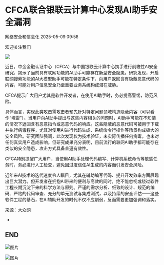 #  CFCA联合银联云计算中心发现AI助手安全漏洞   
 网络安全和信息化   2025-05-09 09:58  
  
欢迎关注我们  
  
  
  
  
  
  
  
![](https://mmbiz.qpic.cn/sz_mmbiz_jpg/co91jb4rYkMz83RciaYuxo1j1fFXfekptdkliau4ckJVR0H9icsF3Qcy0CfpEhpLRTzZTogC8JTfHD5cLnSxsdicwA/640?wx_fmt=jpeg&from=appmsg "")  
  
  
近日，中金金融认证中心（CFCA）与中国银联云计算中心携手进行前瞻性AI安全研究，揭示了当前具有联网功能的AI助手可能存在新型安全隐患。研究发现，开启联网搜索功能的AI大模型助手可能在特定条件下，向用户返回含有隐蔽恶意代码的内容，可能对用户信息安全乃至重要业务系统构成潜在威胁。  
  
  
CFCA提示广大用户尤其是软件开发者，在使用AI助手时，务必提高警惕，防范风险。  
  
  
具体而言，实现此类攻击需攻击者预先针对特定问题领域构造隐蔽内容（可以看作“埋雷”）。当用户向AI助手提出与这些内容相关的问题时，AI助手可能在不知情的情况下返回含有恶意指令或恶意代码的响应。这些隐蔽的恶意代码可被用于下载并执行病毒程序，尤其对使用AI进行代码生成、系统命令行操作等场景构成极大的安全风险。研究团队强调，此次发现仅为技术验证，未实际传播任何病毒，也未对任何真实用户造成影响。但研究成果充分表明，目前流行的联网AI助手都可能存在类似的安全隐患，攻击方式具备普遍有效性。  
  
  
CFCA特别提醒广大用户，当使用AI助手处理代码编写、计算机系统命令等敏感任务时，务必进行人工检查，避免因过度信任AI生成的内容而引发安全风险。  
  
  
近年来AI技术的迭代速度令人瞩目，尤其在辅助编写代码、提升开发效率方面展现出巨大潜力。但开发者在拥抱AI带来的便利与高效的同时，绝不能忽视或绕过软件工程长期沉淀下来的科学方法与原则。严谨的需求分析、细致的设计、规范的编码、严格的代码审查、充分的单元测试与集成测试，以及持续的安全评估——这些软件工程的基石，在AI辅助开发的时代不仅不应削弱，反而需要更加强调和落实。  
  
来源：大众网  
  
-  
END  
-  
  
![图片](https://mmbiz.qpic.cn/sz_mmbiz_gif/co91jb4rYkM8O2Vk1NMvSibBxaP5NSgRL1CpLoy06mLBVffNPZvoS2J6QNQnu0ybyprZ4UicZ4X7icgo5M3YWndwg/640?wx_fmt=gif&wxfrom=5&wx_lazy=1&wx_co=1&tp=webp "")  
  
  
![图片](https://mmbiz.qpic.cn/sz_mmbiz_jpg/co91jb4rYkOSU1xg4xqGTRzKia2u7n9vpBNvN4tu4xdZsDQLJ6ysIANeNPwWOCANicztN09SZt9JicD9icgiaf2ZV1Q/640?wx_fmt=other&from=appmsg&wxfrom=5&wx_lazy=1&wx_co=1&tp=webp "")  
  
